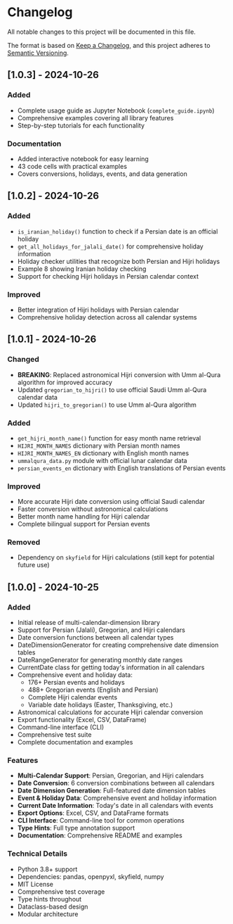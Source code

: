 # Changelog

All notable changes to this project will be documented in this file.

The format is based on [Keep a Changelog](https://keepachangelog.com/en/1.0.0/),
and this project adheres to [Semantic Versioning](https://semver.org/spec/v2.0.0.html).

## [1.0.3] - 2024-10-26

### Added
- Complete usage guide as Jupyter Notebook (`complete_guide.ipynb`)
- Comprehensive examples covering all library features
- Step-by-step tutorials for each functionality

### Documentation
- Added interactive notebook for easy learning
- 43 code cells with practical examples
- Covers conversions, holidays, events, and data generation

## [1.0.2] - 2024-10-26

### Added
- `is_iranian_holiday()` function to check if a Persian date is an official holiday
- `get_all_holidays_for_jalali_date()` for comprehensive holiday information
- Holiday checker utilities that recognize both Persian and Hijri holidays
- Example 8 showing Iranian holiday checking
- Support for checking Hijri holidays in Persian calendar context

### Improved
- Better integration of Hijri holidays with Persian calendar
- Comprehensive holiday detection across all calendar systems

## [1.0.1] - 2024-10-26

### Changed
- **BREAKING**: Replaced astronomical Hijri conversion with Umm al-Qura algorithm for improved accuracy
- Updated `gregorian_to_hijri()` to use official Saudi Umm al-Qura calendar data
- Updated `hijri_to_gregorian()` to use Umm al-Qura algorithm

### Added
- `get_hijri_month_name()` function for easy month name retrieval
- `HIJRI_MONTH_NAMES` dictionary with Persian month names
- `HIJRI_MONTH_NAMES_EN` dictionary with English month names
- `ummalqura_data.py` module with official lunar calendar data
- `persian_events_en` dictionary with English translations of Persian events

### Improved
- More accurate Hijri date conversion using official Saudi calendar
- Faster conversion without astronomical calculations
- Better month name handling for Hijri calendar
- Complete bilingual support for Persian events

### Removed
- Dependency on `skyfield` for Hijri calculations (still kept for potential future use)

## [1.0.0] - 2024-10-25

### Added
- Initial release of multi-calendar-dimension library
- Support for Persian (Jalali), Gregorian, and Hijri calendars
- Date conversion functions between all calendar types
- DateDimensionGenerator for creating comprehensive date dimension tables
- DateRangeGenerator for generating monthly date ranges
- CurrentDate class for getting today's information in all calendars
- Comprehensive event and holiday data:
  - 176+ Persian events and holidays
  - 488+ Gregorian events (English and Persian)
  - Complete Hijri calendar events
  - Variable date holidays (Easter, Thanksgiving, etc.)
- Astronomical calculations for accurate Hijri calendar conversion
- Export functionality (Excel, CSV, DataFrame)
- Command-line interface (CLI)
- Comprehensive test suite
- Complete documentation and examples

### Features
- **Multi-Calendar Support**: Persian, Gregorian, and Hijri calendars
- **Date Conversion**: 6 conversion combinations between all calendars
- **Date Dimension Generation**: Full-featured date dimension tables
- **Event & Holiday Data**: Comprehensive event and holiday information
- **Current Date Information**: Today's date in all calendars with events
- **Export Options**: Excel, CSV, and DataFrame formats
- **CLI Interface**: Command-line tool for common operations
- **Type Hints**: Full type annotation support
- **Documentation**: Comprehensive README and examples

### Technical Details
- Python 3.8+ support
- Dependencies: pandas, openpyxl, skyfield, numpy
- MIT License
- Comprehensive test coverage
- Type hints throughout
- Dataclass-based design
- Modular architecture
